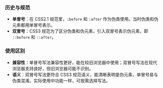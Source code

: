 ### 历史与规范
- **单冒号**：在 CSS2.1 规范里，`:before` 和 `:after` 作为伪类使用。当时伪类和伪元素都用单冒号表示。
- **双冒号**：CSS3 规范为了区分伪类和伪元素，引入双冒号表示伪元素，即 `::before` 和 `::after`。

### 使用区别
- **兼容性**：单冒号写法兼容性更好，能在较旧浏览器中使用；双冒号写法在现代浏览器支持良好，但旧浏览器可能不识别。
- **语义**：双冒号写法更符合 CSS3 规范语义，能清晰表明是伪元素，单冒号易与伪类混淆。实际使用中功能一样，可按需选择写法。 